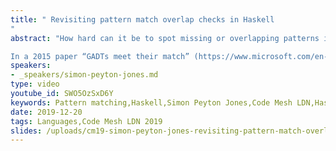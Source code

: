 ```yaml
---
title: " Revisiting pattern match overlap checks in Haskell
"
abstract: "How hard can it be to spot missing or overlapping patterns in a Haskell function definition? Surely it’s the least we can expect from a decent compiler? But when you mix in GADTs, pattern guards, view patterns, data families, strict data constructors, and pattern synonyms, matters get surprisingly tricky.

In a 2015 paper “GADTs meet their match” (https://www.microsoft.com/en-us/research/publication/gadts-meet-their-match-pattern-matching-warnings-that-account-for-gadts-guards-and-laziness/) we explored a nice, modular account of pattern-match checking that addresses many of these tricky points. Alas, GHC’s implementation of that paper has proved less than satisfactory: it can be terribly slow, and misses cases that programmers think look obvious. So my colleague Sebastian Graf and I have been radically refactoring the implementation."
speakers:
- _speakers/simon-peyton-jones.md
type: video
youtube_id: SWO5OzSxD6Y
keywords: Pattern matching,Haskell,Simon Peyton Jones,Code Mesh LDN,Haskell function,GADTs,pattern guards,view patterns,data families,strict data constructors,pattern synonyms
date: 2019-12-20
tags: Languages,Code Mesh LDN 2019
slides: /uploads/cm19-simon-peyton-jones-revisiting-pattern-match-overlap-checks-in-haskell-1-compressed.pdf
---
```


